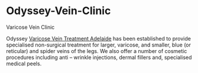 # Odyssey-Vein-Clinic
 Varicose Vein Clinic
 
 Odyssey <a href="https://www.odysseyveinclinic.com.au/">Varicose Vein Treatment Adelaide</a> has been established to provide specialised non-surgical treatment for larger, varicose, and smaller, blue (or reticular) and spider veins of the legs. We also offer a number of cosmetic procedures including anti – wrinkle injections, dermal fillers and, specialised medical peels.

